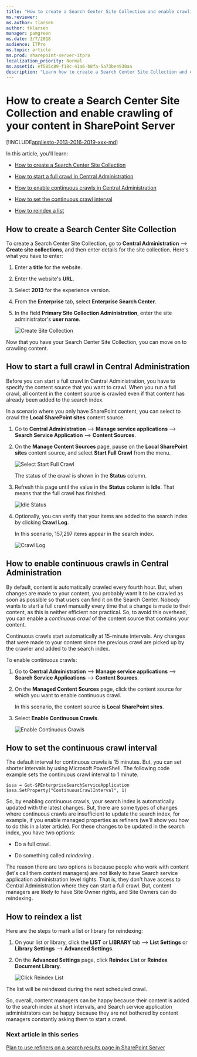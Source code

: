 ```yaml
---
title: "How to create a Search Center Site Collection and enable crawling of your content in SharePoint Server"
ms.reviewer: 
ms.author: tlarsen
author: tklarsen
manager: pamgreen
ms.date: 3/7/2018
audience: ITPro
ms.topic: article
ms.prod: sharepoint-server-itpro
localization_priority: Normal
ms.assetid: ef585c89-f18c-41a6-b8fa-5a73be4930aa
description: "Learn how to create a Search Center Site Collection and enable crawling of your content in SharePoint Server."
---
```


# How to create a Search Center Site Collection and enable crawling of your content in SharePoint Server

[!INCLUDE[appliesto-2013-2016-2019-xxx-md](../includes/appliesto-2013-2016-2019-xxx-md.md)] 
  
In this article, you'll learn:
  
- [How to create a Search Center Site Collection](how-to-create-a-search-center-site-collection-and-enable-crawling-of-your-conten.md#BKMK_HowtoCreateaSearchCenterSiteCollection)
    
- [How to start a full crawl in Central Administration](how-to-create-a-search-center-site-collection-and-enable-crawling-of-your-conten.md#BKMK_HowtoStartaFullCrawlinCentralAdministration)
    
- [How to enable continuous crawls in Central Administration](how-to-create-a-search-center-site-collection-and-enable-crawling-of-your-conten.md#BKMK_HowtoEnableContinuousCrawlsinCentralAdministration)
    
- [How to set the continuous crawl interval](how-to-create-a-search-center-site-collection-and-enable-crawling-of-your-conten.md#BKMK_HowtoSettheContinuousCrawlInterval)
    
- [How to reindex a list](how-to-create-a-search-center-site-collection-and-enable-crawling-of-your-conten.md#BKMK_HowtoReindexaList)
    
## How to create a Search Center Site Collection
<a name="BKMK_HowtoCreateaSearchCenterSiteCollection"> </a>

To create a Search Center Site Collection, go to **Central Administration** --> **Create site collections**, and then enter details for the site collection. Here's what you have to enter: 
  
1. Enter a **title** for the website. 
    
2. Enter the website's **URL**. 
    
3. Select **2013** for the experience version. 
    
4. From the **Enterprise** tab, select **Enterprise Search Center**. 
    
5. In the field **Primary Site Collection Administration**, enter the site administrator's **user name**. 
    
     ![Create Site Collection](../media/OTCSP_CreateSiteCollection.png)
  
Now that you have your Search Center Site Collection, you can move on to crawling content.
  
## How to start a full crawl in Central Administration
<a name="BKMK_HowtoStartaFullCrawlinCentralAdministration"> </a>

Before you can start a full crawl in Central Administration, you have to specify the content source that you want to crawl. When you run a full crawl, all content in the content source is crawled even if that content has already been added to the search index.
  
In a scenario where you only have SharePoint content, you can select to crawl the **Local SharePoint sites** content source. 
  
1. Go to **Central Administration** --> **Manage service applications** --> **Search Service Application** --> **Content Sources**. 
    
2. On the **Manage Content Sources** page, pause on the **Local SharePoint sites** content source, and select **Start Full Crawl** from the menu. 
    
     ![Select Start Full Crawl](../media/OTCSP_StartFullCrawl.png)
  
    The status of the crawl is shown in the **Status** column. 
    
3. Refresh this page until the value in the **Status** column is **Idle**. That means that the full crawl has finished. 
    
     ![Idle Status](../media/OTCSP_IdleStatus.png)
  
4. Optionally, you can verify that your items are added to the search index by clicking **Crawl Log**. 
    
    In this scenario, 157,297 items appear in the search index.
    
     ![Crawl Log](../media/OTCSP_CrawlLog.png)
  
## How to enable continuous crawls in Central Administration
<a name="BKMK_HowtoEnableContinuousCrawlsinCentralAdministration"> </a>

By default, content is automatically crawled every fourth hour. But, when changes are made to your content, you probably want it to be crawled as soon as possible so that users can find it on the Search Center. Nobody wants to start a full crawl manually every time that a change is made to their content, as this is neither efficient nor practical. So, to avoid this overhead, you can enable a  *continuous crawl*  of the content source that contains your content. 
  
Continuous crawls start automatically at 15-minute intervals. Any changes that were made to your content since the previous crawl are picked up by the crawler and added to the search index.
  
To enable continuous crawls:
  
1. Go to **Central Administration** --> **Manage service applications** --> **Search Service Applications** --> **Content Sources**. 
    
2. On the **Managed Content Sources** page, click the content source for which you want to enable continuous crawl. 
    
    In this scenario, the content source is **Local SharePoint sites**. 
    
3. Select **Enable Continuous Crawls**. 
    
     ![Enable Continuous Crawls](../media/OTCSP_EnableContinuousCrawls.png)
  
## How to set the continuous crawl interval
<a name="BKMK_HowtoSettheContinuousCrawlInterval"> </a>

The default interval for continuous crawls is 15 minutes. But, you can set shorter intervals by using Microsoft PowerShell. The following code example sets the continuous crawl interval to 1 minute.
  
```
$ssa = Get-SPEnterpriseSearchServiceApplication
$ssa.SetProperty("ContinuousCrawlInterval", 1)
```

So, by enabling continuous crawls, your search index is automatically updated with the latest changes. But, there are some types of changes where continuous crawls are insufficient to update the search index, for example, if you enable managed properties as refiners (we'll show you how to do this in a later article). For these changes to be updated in the search index, you have two options:
  
- Do a full crawl.
    
- Do something called  *reindexing*  . 
    
The reason there are two options is because people who work with content (let's call them content managers) are  *not*  likely to have Search service application administration level rights. That is, they don't have access to Central Administration where they can start a full crawl. But, content managers are likely to have Site Owner rights, and Site Owners can do reindexing. 
  
## How to reindex a list
<a name="BKMK_HowtoReindexaList"> </a>

Here are the steps to mark a list or library for reindexing:
  
1. On your list or library, click the **LIST** or **LIBRARY** tab --> **List Settings** or **Library Settings** --> **Advanced Settings**. 
    
2. On the **Advanced Settings** page, click **Reindex List** or **Reindex Document Library**. 
    
     ![Click Reindex List](../media/OTCSP_ReindexList.png)
  
The list will be reindexed during the next scheduled crawl.
    
So, overall, content managers can be happy because their content is added to the search index at short intervals, and Search service application administrators can be happy because they are not bothered by content managers constantly asking them to start a crawl.
  
### Next article in this series

[Plan to use refiners on a search results page in SharePoint Server](plan-to-use-refiners-on-a-search-results-page.md)
  


